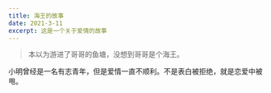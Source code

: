 ```yaml
---
title: 海王的故事
date: 2021-3-11
excerpt: 这是一个关于爱情的故事
---
```

>本以为游进了哥哥的鱼塘，没想到哥哥是个海王。

  小明曾经是一名有志青年，但是爱情一直不顺利。不是表白被拒绝，就是恋爱中被甩。
